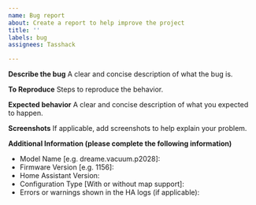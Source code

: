 ```yaml
---
name: Bug report
about: Create a report to help improve the project
title: ''
labels: bug
assignees: Tasshack

---
```


**Describe the bug**
A clear and concise description of what the bug is.

**To Reproduce**
Steps to reproduce the behavior.

**Expected behavior**
A clear and concise description of what you expected to happen.

**Screenshots**
If applicable, add screenshots to help explain your problem.

**Additional Information (please complete the following information)**
 - Model Name [e.g. dreame.vacuum.p2028]:
 - Firmware Version [e.g. 1156]:
 - Home Assistant Version: 
 - Configuration Type [With or without map support]:
 - Errors or warnings shown in the HA logs (if applicable):
